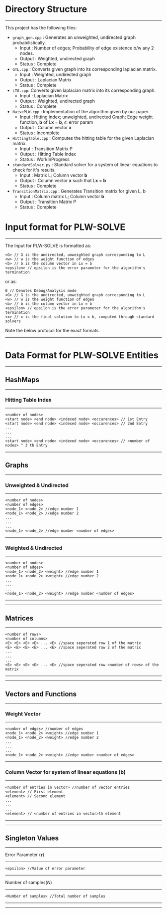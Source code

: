 # Directory Structure

---

This project has the following files:

- `graph_gen.cpp` : Generates an unweighted, undirected graph probabilistically.
  - Input : Number of edges; Probability of edge existence b/w any 2 nodes.
  - Output : Weighted, undirected graph
  - Status : Complete
- `GTL.cpp` : Converts given graph into its corresponding laplacian matrix.
  - Input : Weighted, undirected graph
  - Output : Laplacian Matrix
  - Status : Complete
- `LTG.cpp`: Converts given laplacian matrix into its corresponding graph.
  - Input : Laplacian Matrix
  - Output : Weighted, undirected graph
  - Status : Complete
- `NaivePLW.cpp` : Implementation of the algorithm given by our paper.
  - Input : Hitting index; unweighted, undirected Graph; Edge weight function, **b** of L**x** = **b**, $\epsilon$: error param
  - Output :  Column vector **x**
  - Status : Incomplete
- `HittingTable.cpp` : Computes the hitting table for the given Laplacian matrix.
  - Input : Transition Matrix P
  - Output : Hitting Table Index
  - Status : WorkInProgress
- `standardSolver.py` : Standard solver for a system of linear equations to check for it's results.
  - Input : Matrix L; Column vector **b**
  - Output : Column vector **x** such that L**x** = **b** 
  - Status : Complete
- `TransitionMatrix.cpp` : Generates Transition matrix for given L, b
  - Input : Column matrix L; Column vector **b**
  - Output : Transition Matrix P
  - Status : Complete

# Input format for PLW-SOLVE 

---

The Input for PLW-SOLVE is formatted as:

```
<G> // G is the undirected, unweighted graph corresponding to L
<w> // w is the weight function of edges
<b> // b is the column vector in Lx = b
<epsilon> // epsilon is the error parameter for the algorithm's termination
```

or as:

```
0 // Denotes Debug/Analysis mode
<G> // G is the undirected, unweighted graph corresponding to L
<w> // w is the weight function of edges
<b> // b is the column vector in Lx = b
<epsilon> // epsilon is the error parameter for the algorithm's termination
<x> // x is the final solution to Lx = b, computed through standard solvers
```

Note the below protocol for the exact formats.

---

# Data Format for PLW-SOLVE Entities

---

## HashMaps

---

### Hitting Table Index

---

```
<number of nodes>
<start node> <end node> <indexed node> <occurences> // 1st Entry
<start node> <end node> <indexed node> <occurences> // 2nd Entry
...
...
...
<start node> <end node> <indexed node> <occurences> // <number of nodes> ^ 3 th Entry
```

---

## Graphs

---

### Unweighted & Undirected 

---

```
<number of nodes>
<number of edges>
<node_1> <node_2> //edge number 1
<node_1> <node_2> //edge number 2
...
...
...
<node_1> <node_2> //edge number <number of edges>
```

---

### Weighted & Undirected

---

```
<number of nodes>
<number of edges>
<node_1> <node_2> <weight> //edge number 1
<node_1> <node_2> <weight> //edge number 2
...
...
...
<node_1> <node_2> <weight> //edge number <number of edges>
```

---

---

## Matrices

---

```
<number of rows>
<number of columns>
<E> <E> <E> <E> ... <E> //space seperated row 1 of the matrix
<E> <E> <E> <E> ... <E> //space seperated row 2 of the matrix
...
...
...
<E> <E> <E> <E> ... <E> //space seperated row <number of rows> of the matrix
```

---

---

## Vectors and Functions

---

### Weight Vector

---

```
<number of edges> //number of edges
<node_1> <node_2> <weight> //edge number 1
<node_1> <node_2> <weight> //edge number 2
...
...
...
<node_1> <node_2> <weight> //edge number <number of edges>
```

---

### Column Vector for system of linear equations (**b**)

---

``` 
<number of entries in vector> //number of vector entries
<element> // First element
<element> // Second element
...
...
...
<element> // <number of entries in vector>th element
```

---

---

## Singleton Values

---

Error Parameter (**$\epsilon$**) 

---

```
<epsilon> //Value of error parameter
```

---

Number of samples($N$)

---

``` 
<Number of samples> //Total number of samples
```

---

---



